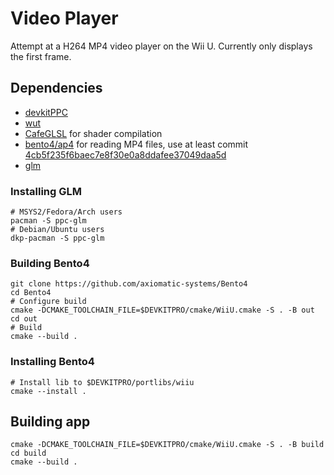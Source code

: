 # Video Player
Attempt at a H264 MP4 video player on the Wii U. Currently only displays the first frame.

## Dependencies
- [devkitPPC](https://devkitpro.org/)
- [wut](https://github.com/devkitPro/wut)
- [CafeGLSL](https://github.com/Exzap/CafeGLSL) for shader compilation
- [bento4/ap4](https://github.com/axiomatic-systems/Bento4) for reading MP4 files, use at least commit [4cb5f235f6baec7e8f30e0a8ddafee37049daa5d](https://github.com/axiomatic-systems/Bento4/commit/4cb5f235f6baec7e8f30e0a8ddafee37049daa5d)
- [glm](https://github.com/g-truc/glm)

### Installing GLM
```
# MSYS2/Fedora/Arch users
pacman -S ppc-glm
# Debian/Ubuntu users
dkp-pacman -S ppc-glm
```
### Building Bento4
```
git clone https://github.com/axiomatic-systems/Bento4
cd Bento4
# Configure build
cmake -DCMAKE_TOOLCHAIN_FILE=$DEVKITPRO/cmake/WiiU.cmake -S . -B out
cd out
# Build
cmake --build .
```
### Installing Bento4
```
# Install lib to $DEVKITPRO/portlibs/wiiu
cmake --install .
```

## Building app
```
cmake -DCMAKE_TOOLCHAIN_FILE=$DEVKITPRO/cmake/WiiU.cmake -S . -B build
cd build
cmake --build .
```
